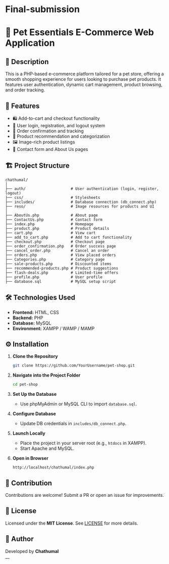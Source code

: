 # Final-submission
# 🐾 Pet Essentials E-Commerce Web Application

## 📄 Description

This is a PHP-based e-commerce platform tailored for a pet store, offering a smooth shopping experience for users looking to purchase pet products. It features user authentication, dynamic cart management, product browsing, and order tracking.

## 🚀 Features

- 🛍️ Add-to-cart and checkout functionality
- 🔐 User login, registration, and logout system
- 🧾 Order confirmation and tracking
- 🐶 Product recommendation and categorization
- 🖼️ Image-rich product listings
- 📩 Contact form and About Us pages

## 🏗️ Project Structure

```
chathumal/
│
├── auth/                    # User authentication (login, register, logout)
├── css/                     # Stylesheets
├── includes/                # Database connection (db_connect.php)
├── reso/                    # Image resources for products and UI
│
├── AboutUs.php              # About page
├── ContactUs.php            # Contact form
├── index.php                # Homepage
├── product.php              # Product details
├── cart.php                 # View cart
├── add_to_cart.php          # Add to cart functionality
├── checkout.php             # Checkout page
├── order_confirmation.php   # Order success page
├── cancel_order.php         # Cancel an order
├── orders.php               # View placed orders
├── Categories.php           # Category page
├── sale-products.php        # Discounted items
├── recommended-products.php # Product suggestions
├── flash-deals.php          # Limited-time offers
├── profile.php              # User profile
├── database.sql             # MySQL setup script
```

## 🛠️ Technologies Used

- **Frontend:** HTML, CSS
- **Backend:** PHP
- **Database:** MySQL
- **Environment:** XAMPP / WAMP / MAMP

## ⚙️ Installation

1. **Clone the Repository**
   ```bash
   git clone https://github.com/YourUsername/pet-shop.git
   ```

2. **Navigate into the Project Folder**
   ```bash
   cd pet-shop
   ```

3. **Set Up the Database**
   - Use phpMyAdmin or MySQL CLI to import `database.sql`.

4. **Configure Database**
   - Update DB credentials in `includes/db_connect.php`.

5. **Launch Locally**
   - Place the project in your server root (e.g., `htdocs` in XAMPP).
   - Start Apache and MySQL.

6. **Open in Browser**
   ```
   http://localhost/chathumal/index.php
   ```

## 🤝 Contribution

Contributions are welcome! Submit a PR or open an issue for improvements.

## 📄 License

Licensed under the **MIT License**. See [LICENSE](LICENSE) for more details.

## 👤 Author

Developed by **Chathumal**  
__
